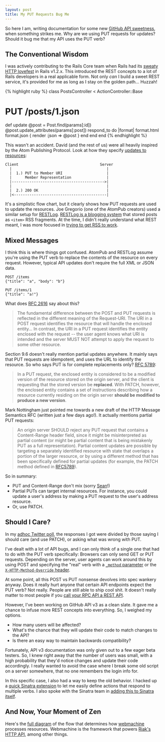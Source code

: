 ```yaml
---
layout: post
title: My PUT Requests Bug Me
---
```


So here I am, writing documentation for some new [GitHub API sweetness](http://dev.github.com), when
something strikes me.  Why are we using PUT requests for updates?
Should it bug me that my API uses the PUT verb?

## The Conventional Wisdom

I was actively contributing to the Rails Core team when Rails had its [sweaty
HTTP lovefest](http://weblog.rubyonrails.org/2007/1/19/rails-1-2-rest-admiration-http-lovefest-and-utf-8-celebrations) in Rails v1.2.x.  This introduced the REST concepts to a lot of Rails developers in a real applicable form.  Not only _can_ I build a sweet REST service, it's provided for me as long as I stay on the golden path... Huzzah!

{% highlight ruby %}
class PostsController < ActionController::Base
  # PUT /posts/1.json
  def update
    @post = Post.find(params[:id])
    @post.update_attributes(params[:post])
    respond_to do |format|
      format.html
      format.json { render :json => @post }
    end
  end
end
{% endhighlight %}

This wasn't an accident.  David (and the rest of us) were all heavily inspired
by the Atom Publishing Protocol.  Look at how they specify [updates to
resources](http://bitworking.org/projects/atom/rfc5023.html#edit):

    Client                                     Server
      |                                           |
      |  1.) PUT to Member URI                    |
      |      Member Representation                |
      |------------------------------------------>|
      |                                           |
      |  2.) 200 OK                               |
      |<------------------------------------------|

It's a simplistic flow chart, but it clearly shows how PUT requests are
used to update the resources.  Joe Gregorio (one of the AtomPub
creators) used a similar setup for [RESTLog](http://bitworking.org/news/RESTLog_Specification).
[RESTLog is a blogging system](http://bitworking.org/news/RESTLog_Overview) that stored posts as `<item>` RSS fragments.
At the time, I didn't really understand what REST meant, I was more
focused in [trying to get RSS to work](http://diveintomark.org/archives/2004/02/04/incompatible-rss).

## Mixed Messages

I think this is where things got confused.  AtomPub and RESTLog assume
you're using the PUT verb to replace the contents of the resource on
every request.  However, typical API updates don't require the full XML
or JSON data.

    POST /items
    {"title": "a", "body": "b"}

    PUT /items/1
    {"title": "a!"}

What does [RFC 2616](http://www.w3.org/Protocols/rfc2616/rfc2616-sec9.html) say about this?

> The fundamental difference between the POST and PUT requests is reflected in the different meaning of the Request-URI. The URI in a POST request identifies the resource that will handle the enclosed entity... In contrast, the URI in a PUT request identifies the entity enclosed with the request -- the user agent knows what URI is intended and the server MUST NOT attempt to apply the request to some other resource.

Section 9.6 doesn't really mention partial updates anywhere.  It mainly
says that PUT requests are idempotent, and uses the URL to identify the
resource.  So who says PUT is for complete replacements only?
[RFC 5789](http://tools.ietf.org/html/rfc5789):

> In a PUT request, the enclosed entity
> is considered to be a modified version of the resource stored on the
> origin server, and the client is requesting that the stored version
> be **replaced**.  With PATCH, however, the enclosed entity contains a set
> of instructions describing how a resource currently residing on the
> origin server **should be modified to produce a new version**.

Mark Nottingham just pointed me towards a new draft of the HTTP Message
Semantics RFC (written just a few days ago!).  It actually mentions
partial PUT requests:

> An origin server SHOULD reject any PUT request that contains a
> Content-Range header field, since it might be misinterpreted as
> partial content (or might be partial content that is being mistakenly
> PUT as a full representation).  Partial content updates are possible
> by targeting a separately identified resource with state that
> overlaps a portion of the larger resource, or by using a different
> method that has been specifically defined for partial updates (for
> example, the PATCH method defined in [RFC5789](http://tools.ietf.org/html/rfc5789)).

So in summary:

* PUT and Content-Range don't mix (sorry [Sean](http://twitter.com/seancribbs/status/63222431971688449)!)
* Partial PUTs can target internal resources.  For instance, you could
  update a user's address by making a PUT request to the user's address
  resource.
* Or, use PATCH.

## Should I Care?

In my [adhoc Twitter poll](http://twitter.com/technoweenie/status/63203978145579009), the responses I got were divided by those
saying I should care (and use PATCH), or asking what was wrong with PUT.

I've dealt with a lot of API bugs, and I can only think of a single one
that had to do with the PUT verb specifically: Browsers can only send
GET or PUT requests.  Depending on the server, user agents can work
around this by using POST and specifying the "real" verb with a
[`_method` parameter](https://github.com/rack/rack/blob/master/lib/rack/methodoverride.rb) or the [`X-HTTP-Method-Override` header](http://code.google.com/apis/gdata/docs/2.0/basics.html).

At some point, all this POST vs PUT nonsense devolves into spec wankery
anyway.  Does it really hurt anyone that certain API endpoints expect
the PUT verb?  Not really.  People are still able to ship cool shit.  It
doesn't really matter to most people if you [call your RPC API a REST
API](http://developer.rdio.com/blog/read/No_REST_for_the_wicked).

However, I've been working on GitHub API v3 as a clean slate.  It gave
me a chance to infuse more REST concepts into everything.  So, I weighed my
options.

* How many users will be affected?
* What's the chance that they will update their code to match changes to
  the API?
* Is there an easy way to maintain backwards compatibility?

Fortunately, API v3 documentation was only given out to a few eager beta
testers.  So, I knew right away that the number of users was small, with
a high probability that they'd notice changes and update their code
accordingly.  I really wanted to avoid the case where I break some old
script on a server somewhere, that no one remembers the login info for.

In this specific case, I also had a way to keep the old behavior.  I
hacked up a [quick Sinatra extension](https://gist.github.com/e73ef466841e7769b48e)
to let me easily define actions that respond to multiple verbs.  I also
spoke with the Sinatra team in [adding this to Sinatra itself](https://github.com/sinatra/sinatra/issues/253).

## And Now, Your Moment of Zen

Here's the [full diagram](http://webmachine.basho.com/diagram.html) of
the flow that determines how [webmachine](http://webmachine.basho.com/) processes resources.  Webmachine
is the framework that powers [Riak's HTTP API](http://wiki.basho.com/REST-API.html), among other things.

